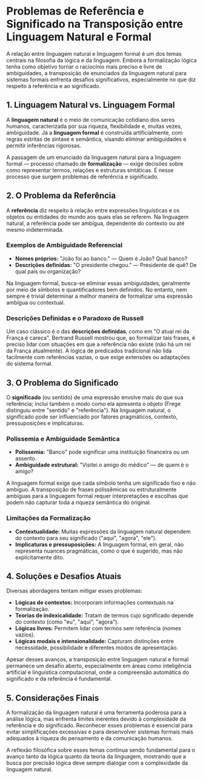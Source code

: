 # Problemas de Referência e Significado na Transposição entre Linguagem Natural e Formal

A relação entre linguagem natural e linguagem formal é um dos temas centrais na filosofia da lógica e da linguagem. Embora a formalização lógica tenha como objetivo tornar o raciocínio mais preciso e livre de ambiguidades, a transposição de enunciados da linguagem natural para sistemas formais enfrenta desafios significativos, especialmente no que diz respeito à referência e ao significado.

## 1. Linguagem Natural vs. Linguagem Formal

A **linguagem natural** é o meio de comunicação cotidiano dos seres humanos, caracterizada por sua riqueza, flexibilidade e, muitas vezes, ambiguidade. Já a **linguagem formal** é construída artificialmente, com regras estritas de sintaxe e semântica, visando eliminar ambiguidades e permitir inferências rigorosas.

A passagem de um enunciado da linguagem natural para a linguagem formal — processo chamado de **formalização** — exige decisões sobre como representar termos, relações e estruturas sintáticas. É nesse processo que surgem problemas de referência e significado.

## 2. O Problema da Referência

A **referência** diz respeito à relação entre expressões linguísticas e os objetos ou entidades do mundo aos quais elas se referem. Na linguagem natural, a referência pode ser ambígua, dependente do contexto ou até mesmo indeterminada.

### Exemplos de Ambiguidade Referencial

- **Nomes próprios:** "João foi ao banco." — Quem é João? Qual banco?
- **Descrições definidas:** "O presidente chegou." — Presidente de quê? De qual país ou organização?

Na linguagem formal, busca-se eliminar essas ambiguidades, geralmente por meio de símbolos e quantificadores bem definidos. No entanto, nem sempre é trivial determinar a melhor maneira de formalizar uma expressão ambígua ou contextual.

### Descrições Definidas e o Paradoxo de Russell

Um caso clássico é o das **descrições definidas**, como em "O atual rei da França é careca". Bertrand Russell mostrou que, ao formalizar tais frases, é preciso lidar com situações em que a referência não existe (não há um rei da França atualmente). A lógica de predicados tradicional não lida facilmente com referências vazias, o que exige extensões ou adaptações do sistema formal.

## 3. O Problema do Significado

O **significado** (ou sentido) de uma expressão envolve mais do que sua referência; inclui também o modo como ela apresenta o objeto (Frege distinguiu entre "sentido" e "referência"). Na linguagem natural, o significado pode ser influenciado por fatores pragmáticos, contexto, pressuposições e implicaturas.

### Polissemia e Ambiguidade Semântica

- **Polissemia:** "Banco" pode significar uma instituição financeira ou um assento.
- **Ambiguidade estrutural:** "Visitei o amigo do médico" — de quem é o amigo?

A linguagem formal exige que cada símbolo tenha um significado fixo e não ambíguo. A transposição de frases polissêmicas ou estruturalmente ambíguas para a linguagem formal requer interpretações e escolhas que podem não capturar toda a riqueza semântica do original.

### Limitações da Formalização

- **Contextualidade:** Muitas expressões da linguagem natural dependem do contexto para seu significado ("aqui", "agora", "ele").
- **Implicaturas e pressuposições:** A linguagem formal, em geral, não representa nuances pragmáticas, como o que é sugerido, mas não explicitamente dito.

## 4. Soluções e Desafios Atuais

Diversas abordagens tentam mitigar esses problemas:

- **Lógicas de contextos:** Incorporam informações contextuais na formalização.
- **Teorias de indexicalidade:** Tratam de termos cujo significado depende do contexto (como "eu", "aqui", "agora").
- **Lógicas livres:** Permitem lidar com termos sem referência (nomes vazios).
- **Lógicas modais e intensionalidade:** Capturam distinções entre necessidade, possibilidade e diferentes modos de apresentação.

Apesar desses avanços, a transposição entre linguagem natural e formal permanece um desafio aberto, especialmente em áreas como inteligência artificial e linguística computacional, onde a compreensão automática do significado e da referência é fundamental.

## 5. Considerações Finais

A formalização da linguagem natural é uma ferramenta poderosa para a análise lógica, mas enfrenta limites inerentes devido à complexidade da referência e do significado. Reconhecer esses problemas é essencial para evitar simplificações excessivas e para desenvolver sistemas formais mais adequados à riqueza do pensamento e da comunicação humanos.

A reflexão filosófica sobre esses temas continua sendo fundamental para o avanço tanto da lógica quanto da teoria da linguagem, mostrando que a busca por precisão lógica deve sempre dialogar com a complexidade da linguagem natural.